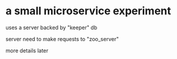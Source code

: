 # a small microservice experiment

uses a server backed by "keeper" db

server need to make requests to "zoo_server"

more details later

